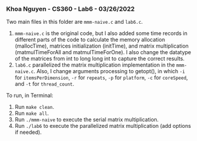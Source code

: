 ### Khoa Nguyen - CS360 - Lab6 - 03/26/2022

Two main files in this folder are `mmm-naive.c` and `lab6.c`.
1. `mmm-naive.c` is the original code, but I also added some time records in different parts of the code to calculate the memory allocation (mallocTime), matrices initialization (initTime), and matrix multiplication (matmulTimeForAll and matmulTimeForOne). I also change the datatype of the matrices from int to long long int to capture the correct results.
2. `lab6.c` parallelized the matrix multiplication implementation in the `mmm-naive.c`. Also, I change arguments processing to getopt(), in which `-i` for `itemsPerDimension`, `-r` for `repeats`, `-p` for `platform`, `-c` for `coreSpeed`, and `-t` for `thread_count`.

To run, in Terminal:
1. Run `make clean`.
2. Run `make all`.
3. Run `./mmm-naive` to execute the serial matrix multiplication.
4. Run `./lab6` to execute the parallelized matrix multiplication (add options if needed).
